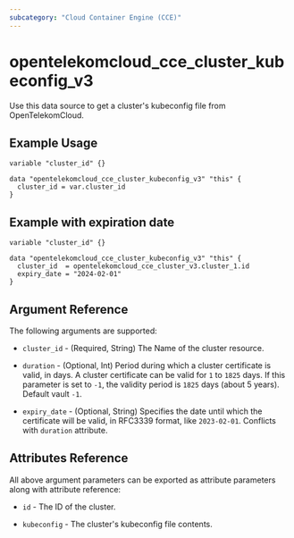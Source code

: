 ```yaml
---
subcategory: "Cloud Container Engine (CCE)"
---
```


# opentelekomcloud_cce_cluster_kubeconfig_v3

Use this data source to get a cluster's kubeconfig file from OpenTelekomCloud.

## Example Usage

```hcl
variable "cluster_id" {}

data "opentelekomcloud_cce_cluster_kubeconfig_v3" "this" {
  cluster_id = var.cluster_id
}
```

## Example with expiration date

```hcl
variable "cluster_id" {}

data "opentelekomcloud_cce_cluster_kubeconfig_v3" "this" {
  cluster_id  = opentelekomcloud_cce_cluster_v3.cluster_1.id
  expiry_date = "2024-02-01"
}
```

## Argument Reference

The following arguments are supported:

* `cluster_id` -  (Required, String) The Name of the cluster resource.

* `duration` - (Optional, Int) Period during which a cluster certificate is valid, in days. A cluster certificate can
  be valid for `1` to `1825` days. If this parameter is set to `-1`, the validity period is `1825` days (about 5 years).
  Default vault `-1`.

* `expiry_date` - (Optional, String) Specifies the date until which the certificate will be valid, in RFC3339 format, like `2023-02-01`.
  Conflicts with `duration` attribute.

## Attributes Reference

All above argument parameters can be exported as attribute parameters along with attribute reference:

* `id` - The ID of the cluster.

* `kubeconfig` - The cluster's kubeconfig file contents.
